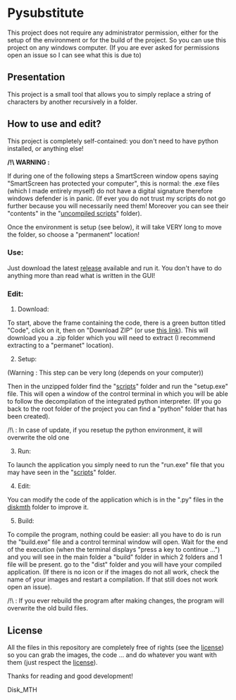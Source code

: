 # Pysubstitute

This project does not require any administrator permission, either for the setup 
of the environment or for the build of the project. So you can use this project 
on any windows computer. (If you are ever asked for permissions open an 
issue so I can see what this is due to)


## Presentation

This project is a small tool that allows you to simply replace a string of characters by another recursively in a folder.


## How to use and edit?

This project is completely self-contained: you don't need to have python installed, 
or anything else!

**__/!\ WARNING :__**

If during one of the following steps a SmartScreen window opens saying 
"SmartScreen has protected your computer", this is normal: the .exe files (which I made 
entirely myself) do not have a digital signature therefore windows defender is in panic. 
(If ever you do not trust my scripts do not go further because you will necessarily 
need them! Moreover you can see their "contents" in the "[uncompiled scripts](https://github.com/Disk-MTH/Pysubstitute/tree/master/scripts/uncompiled%20scripts)" folder).

Once the environment is setup (see below), it will take VERY long to move the folder, 
so choose a "permanent" location!


### Use:

Just download the latest [release](https://github.com/Disk-MTH/Pysubstitute/releases) available and run it. You don't have to do anything more than read what is written in the GUI!


### Edit:

1) Download:

To start, above the frame containing the code, there is a green button titled "Code", 
click on it, then on "Download ZIP" (or use [this link](https://github.com/Disk-MTH/Pysubstitute/archive/refs/heads/master.zip)). This will download you a .zip 
folder which you will need to extract (I recommend extracting to a "permanet" location). 

2) Setup:

(Warning : This step can be very long (depends on your computer))

Then in the unzipped folder find the "[scripts](https://github.com/Disk-MTH/Pysubstitute/tree/master/scripts)" folder and run the "setup.exe" 
file. This will open a window of the control terminal in which you will be able to 
follow the decompilation of the integrated python interpreter. (If you go back to 
the root folder of the project you can find a "python" folder that has been 
created).

/!\ : In case of update, if you resetup the python environment, it will overwrite the old 
one

3) Run:

To launch the application you simply need to run the "run.exe" file that you may have 
seen in the "[scripts](https://github.com/Disk-MTH/Json-maker/tree/master/scripts)" folder.

4) Edit:

You can modify the code of the application which is in the ".py" files in the [diskmth](https://github.com/Disk-MTH/Pysubstitute/tree/master/diskmth) folder to improve it.

5) Build:

To compile the program, nothing could be easier: all you have to do is run the 
"build.exe" file and a control terminal window will open. Wait for the end of the 
execution (when the terminal displays "press a key to continue ...") and you will see in 
the main folder a "build" folder in which 2 folders and 1 file will be present. go to the 
"dist" folder and you will have your compiled application. (If there is no icon or if the 
images do not all work, check the name of your images and restart a compilation. If 
that still does not work open an issue).

/!\ : If you ever rebuild the program after making changes, the program will overwrite 
the old build files.


## License

All the files in this repository are completely free of rights (see the [license](https://github.com/Disk-MTH/Pysubstitute/blob/master/license.txt)) so 
you can grab the images, the code ... and do whatever you want with them (just 
respect the [license](https://github.com/Disk-MTH/Pysubstitute/blob/master/license.txt)).

Thanks for reading and good development!

Disk_MTH
